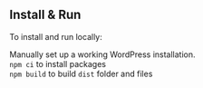 ## Install & Run
To install and run locally:

Manually set up a working WordPress installation.  
`npm ci` to install packages  
`npm build` to build `dist` folder and files